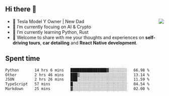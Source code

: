 ## Hi there 👋
<img align="right" src="https://github-readme-stats.vercel.app/api?username=ljunb&show_icons=true&icon_color=CE1D2D&text_color=718096&bg_color=00000000&hide_title=true&hide_border=true" />

- 🚗 Tesla Model Y Owner | New Dad
- 🔭 I’m currently focuing on AI & Crypto
- 🌱 I’m currently learning Python, Rust
- 💬 Welcome to share with me your thoughts and experiences on **self-driving tours**, **car detailing** and **React Native development**.




## Spent time
<!--START_SECTION:waka-->

```txt
Python       14 hrs 6 mins   ████████████████▓░░░░░░░░   66.98 %
Other        2 hrs 46 mins   ███▒░░░░░░░░░░░░░░░░░░░░░   13.14 %
JSON         2 hrs 26 mins   ███░░░░░░░░░░░░░░░░░░░░░░   11.59 %
TypeScript   57 mins         █░░░░░░░░░░░░░░░░░░░░░░░░   04.54 %
Markdown     25 mins         ▓░░░░░░░░░░░░░░░░░░░░░░░░   02.00 %
```

<!--END_SECTION:waka-->
